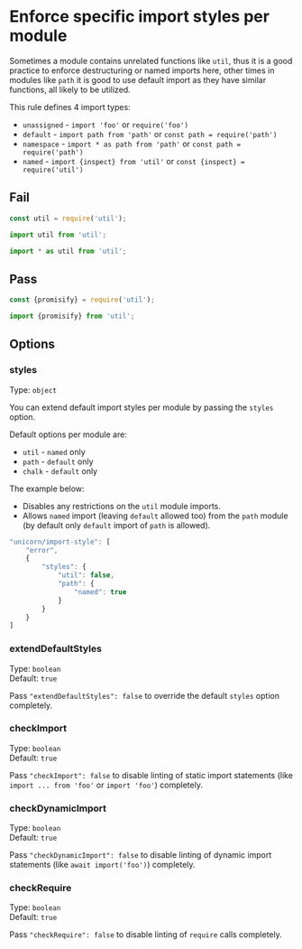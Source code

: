 # Enforce specific import styles per module

Sometimes a module contains unrelated functions like `util`, thus it is a good practice to enforce destructuring or named imports here, other times in modules like `path` it is good to use default import as they have similar functions, all likely to be utilized.

This rule defines 4 import types:
* `unassigned` - `import 'foo'` or `require('foo')`
* `default` - `import path from 'path'` or `const path = require('path')`
* `namespace` - `import * as path from 'path'` or `const path = require('path')`
* `named` - `import {inspect} from 'util'` or `const {inspect} = require('util')`

## Fail

```js
const util = require('util');

import util from 'util';

import * as util from 'util';
```

## Pass

```js
const {promisify} = require('util');

import {promisify} from 'util';
```

## Options

### styles

Type: `object`

You can extend default import styles per module by passing the `styles` option.

Default options per module are:
* `util` - `named` only
* `path` - `default` only
* `chalk` - `default` only

The example below:
- Disables any restrictions on the `util` module imports.
- Allows `named` import (leaving `default` allowed too) from the `path` module (by default only `default` import of `path` is allowed).

```js
"unicorn/import-style": [
	"error",
	{
		"styles": {
			"util": false,
			"path": {
				"named": true
			}
		}
	}
]
```

### extendDefaultStyles

Type: `boolean`\
Default: `true`

Pass `"extendDefaultStyles": false` to override the default `styles` option completely.

### checkImport

Type: `boolean`\
Default: `true`

Pass `"checkImport": false` to disable linting of static import statements (like `import ... from 'foo'` or `import 'foo'`) completely.

### checkDynamicImport

Type: `boolean`\
Default: `true`

Pass `"checkDynamicImport": false` to disable linting of dynamic import statements (like `await import('foo')`) completely.

### checkRequire

Type: `boolean`\
Default: `true`

Pass `"checkRequire": false` to disable linting of `require` calls completely.
